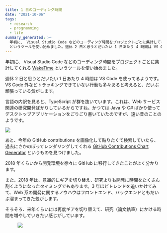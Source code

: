 ```yaml
---
title: 1 日のコーディング時間
date: "2021-10-06"
tags:
  - research
  - programming
  - life
summary_generated: >-
  年初に、 Visual Studio Code などのコーディング時間をプロジェクトごとに集計してくれる WakaTime
  というツールを使い始めました。週休 2 日と思うとだいたい 1 日あたり 4 時間は VS Code を使ってるようです。VS Code 外などトラッ...
---
```


年初に、 Visual Studio Code などのコーディング時間をプロジェクトごとに集計してくれる [WakaTime](https://wakatime.com) というツールを使い始めました。

週休 2 日と思うとだいたい 1 日あたり 4 時間は VS Code を使ってるようです。VS Code 外などトラッキングできていない行動も多々あると考えると、だいぶ頑張っている気がします。

言語の内訳を見ると、TypeScript が群を抜いています。これは、Web サービス関連の研究開発ばかりしているからですね。かつては Java や C# ばかり使ってデスクトップアプリケーションをごりごり書いていたのですが、遠い昔のことのようです。

[![](/images/2021-10-06-wakatime.png)](https://wakatime.com/@cc077b43-5854-4a13-9a3f-480b1d74b2a9)

<!-- <a href="https://wakatime.com/@cc077b43-5854-4a13-9a3f-480b1d74b2a9"><img style={{ display: "inline", width: "auto" }} src="https://wakatime.com/badge/user/cc077b43-5854-4a13-9a3f-480b1d74b2a9.svg" alt="Total time coded since Jan 17 2021" /></a> -->

あと、今年の GitHub contributions を画像化して貼りたくて検索していたら、過去にさかのぼってレンダリングしてくれる [GitHub Contributions Chart Generator](https://github-contributions.vercel.app/) というものを見つけました。

2018 年くらいから開発環境を徐々に GitHub に移行してきたことがよく分かります。

また、2018 年は、意識的にギアを切り替え、研究よりも開発に時間をたくさん割くようになったタイミングでもあります。3 年ほどトレンドを追いかけてみて、Web 系の開発に関するノウハウはフロントエンド、バックエンドともだいぶ溜まってきた気がします。

そろそろ、来年くらいには再度ギアを切り替えて、研究（論文執筆）にかける時間を増やしていきたい感じがしています。

<figure className="center">
  <img src="/images/2021-10-06-github-contributions.png" />
</figure>

